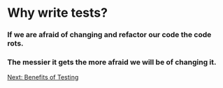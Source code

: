 # Why write tests?

### If we are afraid of changing and refactor our code the code rots.

### The messier it gets the more afraid we will be of changing it.

[Next: Benefits of Testing](./02-benefits.md)
